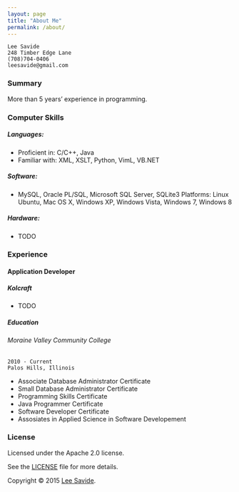 ```yaml
---
layout: page
title: "About Me"
permalink: /about/
---
```

    Lee Savide
    248 Timber Edge Lane
    (708)704-0406
    leesavide@gmail.com

### Summary

More than 5 years’ experience in programming.

### Computer Skills

##### Languages:

* Proficient in: C/C++, Java
* Familiar with: XML, XSLT, Python, VimL, VB.NET

##### Software:

* MySQL, Oracle PL/SQL, Microsoft SQL Server, SQLite3
Platforms: Linux Ubuntu, Mac OS X, Windows XP, Windows Vista, Windows 7, Windows 8

##### Hardware:

 * TODO 


### Experience

#### Application Developer

##### Kolcraft

* TODO

##### Education

###### Moraine Valley Community College

    2010 - Current
    Palos Hills, Illinois

 * Associate Database Administrator Certificate
 * Small Database Administrator Certificate
 * Programming Skills Certificate
 * Java Programmer Certificate
 * Software Developer Certificate
 * Assosiates in Applied Science in Software Developement

### License

Licensed under the Apache 2.0 license.

See the [LICENSE](https://github.com/leesavide/leesavide.github.io/blob/master/LICENSE.md) file for more details.

Copyright © 2015 [Lee Savide](http://leesavide.github.io).
</div>
